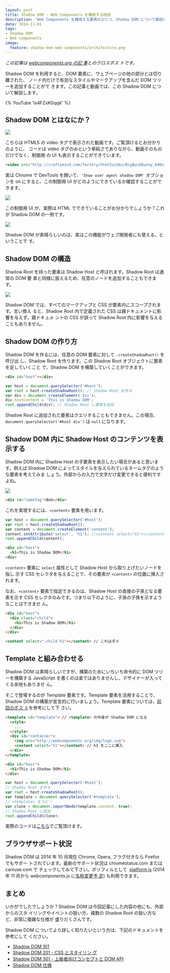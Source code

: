 ```yaml
---
layout: post
title: Shadow DOM - Web Components を構成する技術
description: 'Web Components を構成する要素のひとつ、Shadow DOM について解説します。'
date: 2014-11-01
tags:
- Shadow DOM
- Web Components
image:
  feature: shadow-dom-web-components/architecture.png
---
```


*この記事は [webcomponents.org の記
事](http://webcomponents.org/articles/introduction-to-shadow-dom/)とのクロスポス
トです。*

Shadow DOM を利用すると、DOM 要素に、ウェブページの他の部分とは切り離された、
ノード内だけで有効なスタイルやマークアップを含んだ DOM ツリーを追加することがで
きます。この記事と動画では、この Shadow DOM について解説します。

<!-- excerpt -->

{% YouTube 'Is4FZxKGqqk' %}

## Shadow DOM とはなにか？

[![](http://2.bp.blogspot.com/-sSnMdi7jRHk/VD9ECL455-I/AAAAAAAAudQ/cXHMUu6S58M/s1600/posterImage-4215.png)](http://2.bp.blogspot.com/-sSnMdi7jRHk/VD9ECL455-I/AAAAAAAAudQ/cXHMUu6S58M/s1600/posterImage-4215.png)

こちらは HTML5 の video タグで表示された動画です。ご覧頂けるとお分かりのように、
コードは video タグのみという単純さでありながら、動画そのものだけでなく、制御用
の UI も表示することができています。

```html
<video src="http://craftymind.com/factory/html5video/BigBuckBunny_640x360.mp4" controls></video>
```

実は Chrome で DevTools を開いて、`'Show user agent shadow DOM'` オプションを on
にすると、この制御用 UI がどのようにできているか確認することができます。

[![](http://4.bp.blogspot.com/-W-04-3shNPE/VD9EX1GZ6KI/AAAAAAAAudo/mtraUQ_D89w/s1600/Screen%2BShot%2B2014-06-03%2Bat%2B4.05.54.png)](http://4.bp.blogspot.com/-W-04-3shNPE/VD9EX1GZ6KI/AAAAAAAAudo/mtraUQ_D89w/s1600/Screen%2BShot%2B2014-06-03%2Bat%2B4.05.54.png)

この制御用 UI が、実際は HTML でできていることがお分かりでしょうか？これが Shadow
DOM の一例です。

[![](http://3.bp.blogspot.com/-oZMSpyMBoz4/VD9EDhH4vNI/AAAAAAAAudc/QZTAncpkIdM/s1600/Screen%2BShot%2B2014-10-16%2Bat%2B11.26.37.png)](http://3.bp.blogspot.com/-oZMSpyMBoz4/VD9EDhH4vNI/AAAAAAAAudc/QZTAncpkIdM/s1600/Screen%2BShot%2B2014-10-16%2Bat%2B11.26.37.png)

Shadow DOM が素晴らしいのは、実はこの機能がウェブ開発者にも使える、ということで
す。

## Shadow DOM の構造

Shadow Root を持った要素は Shadow Host と呼ばれます。Shadow Root は通常の DOM 要
素と同様に扱えるため、任意のノードを追加することもできます。

[![](http://2.bp.blogspot.com/-Ja7g-lE5tLI/VD9EDMWH_dI/AAAAAAAAudY/IpVUB8uEE60/s1600/Screen%2BShot%2B2014-10-16%2Bat%2B11.28.07.png)](http://2.bp.blogspot.com/-Ja7g-lE5tLI/VD9EDMWH_dI/AAAAAAAAudY/IpVUB8uEE60/s1600/Screen%2BShot%2B2014-10-16%2Bat%2B11.28.07.png)

Shadow DOM では、すべてのマークアップと CSS が要素内にスコープされます。言い換え
ると、Shadow Root 内で定義された CSS は親ドキュメントに影響を与えず、親ドキュメ
ントの CSS が誤って Shadow Root 内に影響を与えることもありません。

## Shadow DOM の作り方

Shadow DOM を作るには、任意の DOM 要素に対して `.createShadowRoot()` を呼び出
し、Shadow Root を作ります。この Shadow Root オブジェクトに要素を足していくこと
で、Shadow DOM を構築していくことができます。

```html
<div id="host"></div>
```

```javascript
var host = document.querySelector('#host');
var root = host.createShadowRoot(); // Shadow Root を作る
var div = document.createElement('div');
div.textContent = 'This is Shadow DOM';
root.appendChild(div); // Shadow Root に要素を追加
```

Shadow Root に追加された要素はクエリすることもできません。この場合、
`document.querySelector('#host div')` は `null` になります。

## Shadow DOM 内に Shadow Host のコンテンツを表示する

Shadow DOM 内に Shadow Host の子要素を表示したい場合があると思います。例えば
Shadow DOM によってスタイルを与えられているネームタグのような要素を考えてみま
しょう。外部からの入力で文字だけ変更できると便利ですよね。

[![](http://2.bp.blogspot.com/-8NLBoVflV6A/VD9FVei9BVI/AAAAAAAAudw/6FEbhEJuOSs/s1600/posterImage-4222.png)](http://2.bp.blogspot.com/-8NLBoVflV6A/VD9FVei9BVI/AAAAAAAAudw/6FEbhEJuOSs/s1600/posterImage-4222.png)

```html
<div id="nameTag">Bob</div>
```

これを実現するには、`<content>` 要素を用います。

```javascript
var host = document.querySelector('#host');
var root = host.createShadowRoot();
var content = document.createElement('content');
content.setAttribute('select', 'h1'); //<content select="h1"></content>
root.appendChild(content);
```

```html
<div id="host">
  <h1>This is Shadow DOM</h1>
<div>
```

`<content>` 要素に `select` 属性として Shadow Host から取り上げたいノードを指し
示す CSS セレクタを与えることで、その要素が `<content>` の位置に挿入されます。

なお、`<content>` 要素で指定できるのは、Shadow Host の直接の子孫となる要素を示す
CSS セレクタのみです。つまり以下のように、子孫の子孫を示すようなことはできませ
ん。

```html
<div id="host">
  <div class="child">
    <h1>This is Shadow DOM</h1>
  </div>
</div>

<content select=".child h1"></content> // これはダメ
```

## Template と組み合わせる

Shadow DOM は素晴らしいですが、構築のためにいちいち命令的に DOM ツリーを構築する
JavaScript を書くのは楽ではありませんし、デザイナーが入ってくる余地もありませ
ん。

そこで登場するのが Template 要素です。Template 要素を活用することで、Shadow DOM
の構築が宣言的に行いましょう。Template 要素については、[前回のポス
ト](http://blog.agektmr.com/2014/10/template-web-components.html)を参考にして下
さい。

```html
<template id="template"> // <template> の中身が Shadow DOM になる
  <style>
    ...
  </style>
  <div id="container">
    <img src="http://webcomponents.org/img/logo.svg">
    <content select="h1"></content> // h1 をここに挿入
  </div>
</template>

<div id="host">
  <h1>This is Shadow DOM</h1>
</div>
```

```javascript
var host = document.querySelector('#host');
// Shadow Root を作る
var root = host.createShadowRoot();
var template = document.querySelector('#template');
// <template> をコピー
var clone = document.importNode(template.content, true);
// Shadow Root に追加
root.appendChild(clone);
```

実際のコードは[こちら](http://jsbin.com/bahera/4/edit)でご覧頂けます。

## ブラウザサポート状況

Shadow DOM は 2014 年 10 月現在 Chrome, Opera, フラグ付きなら Firefox でもサポー
トされています。最新のサポート状況は chromestatus.com または caniuse.com で
チェックしてみて下さい。ポリフィルとして
 [platform.js](https://github.com/polymer/platform) (2014 年 11 月から
webcomponents.js に[名称変更予
定](https://blog.polymer-project.org/announcements/2014/10/16/platform-becomes-webcomponents/))
も利用できます。

## まとめ

いかがでしたでしょうか？Shadow DOM は今回記事にした内容の他にも、外部からのスタ
イリングやイベントの扱い方、複数の Shadow Root の扱い方など、非常に複雑な仕様が
盛りだくさんです。

Shadow DOM についてより詳しく知りたいという方は、下記のドキュメントを参考にして
ください。

* [Shadow DOM 101](http://goo.gl/1cxTS7)
* [Shadow DOM 201 - CSS とスタイリン
  グ](http://www.html5rocks.com/ja/tutorials/webcomponents/shadowdom-201/)
* [Shadow DOM 301 - 上級者向けコンセプトと DOM
  API](http://www.html5rocks.com/ja/tutorials/webcomponents/shadowdom-301/)
* [Shadow DOM 仕様](http://www.w3.org/TR/shadow-dom/)
